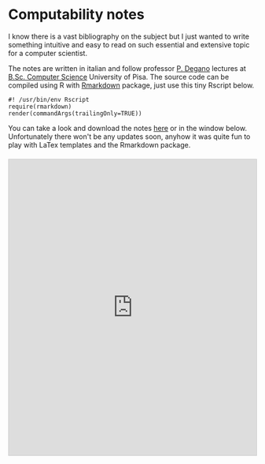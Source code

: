 # Computability notes

I know there is a vast bibliography on the subject but I just wanted to write something intuitive and easy to read on such essential and extensive topic for a computer scientist.

The notes are written in italian and follow professor [P. Degano](http://pages.di.unipi.it/degano/) lectures at [B.Sc. Computer Science](https://didattica.di.unipi.it/en/undergraduate-programme-in-computer-science/) University of Pisa. The source code can be compiled using R with [Rmarkdown](https://cran.r-project.org/web/packages/rmarkdown/index.html) package, just use this tiny Rscript below.

~~~ {.r}
#! /usr/bin/env Rscript
require(rmarkdown)
render(commandArgs(trailingOnly=TRUE))
~~~

You can take a look and download the notes [here](https://matteogiorgi.github.io/computability_notes/src/notes.pdf) or in the window below. Unfortunately there won't be any updates soon, anyhow it was quite fun to play with LaTex templates and the Rmarkdown package.

<p align="center" style="margin-top:20px">
  <embed style="border:1px solid #cccccc" src="https://matteogiorgi.github.io/computability_notes/src/notes.pdf" type="application/pdf" width="100%" height="600px"/>
</p>

